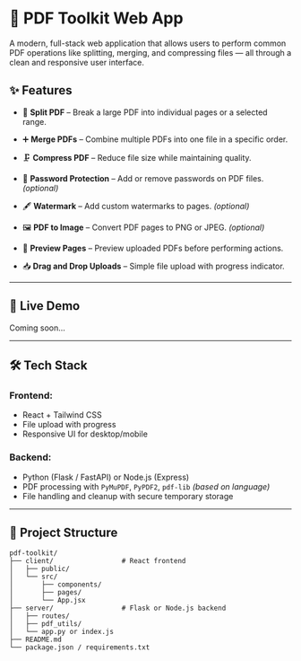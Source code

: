 # 📄 PDF Toolkit Web App

A modern, full-stack web application that allows users to perform common PDF operations like splitting, merging, and compressing files — all through a clean and responsive user interface.

## ✨ Features

- 🔀 **Split PDF** – Break a large PDF into individual pages or a selected range.
- ➕ **Merge PDFs** – Combine multiple PDFs into one file in a specific order.
- 🗜️ **Compress PDF** – Reduce file size while maintaining quality.

- 🔐 **Password Protection** – Add or remove passwords on PDF files. *(optional)*
- 🖋️ **Watermark** – Add custom watermarks to pages. *(optional)*
- 🖼️ **PDF to Image** – Convert PDF pages to PNG or JPEG. *(optional)*
- 🧾 **Preview Pages** – Preview uploaded PDFs before performing actions.
- 📥 **Drag and Drop Uploads** – Simple file upload with progress indicator.

---

## 🚀 Live Demo
Coming soon...

---

## 🛠️ Tech Stack

### Frontend:
- React + Tailwind CSS
- File upload with progress
- Responsive UI for desktop/mobile

### Backend:
- Python (Flask / FastAPI) or Node.js (Express)
- PDF processing with `PyMuPDF`, `PyPDF2`, `pdf-lib` *(based on language)*
- File handling and cleanup with secure temporary storage

---

## 📂 Project Structure

```plaintext
pdf-toolkit/
├── client/                 # React frontend
│   ├── public/
│   └── src/
│       ├── components/
│       ├── pages/
│       └── App.jsx
├── server/                 # Flask or Node.js backend
│   ├── routes/
│   ├── pdf_utils/
│   └── app.py or index.js
├── README.md
└── package.json / requirements.txt

